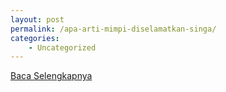 ```yaml
---
layout: post
permalink: /apa-arti-mimpi-diselamatkan-singa/
categories:
    - Uncategorized
---
```


[Baca Selengkapnya](/08)